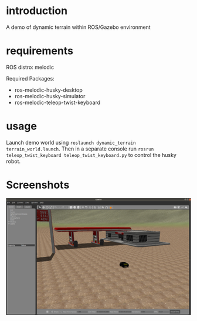 
# introduction
A demo of dynamic terrain within ROS/Gazebo environment

# requirements

ROS distro: melodic  

Required Packages:
  - ros-melodic-husky-desktop
  - ros-melodic-husky-simulator
  - ros-melodic-teleop-twist-keyboard

# usage
Launch demo world using ```roslaunch dynamic_terrain terrain_world.launch```. Then in a separate console run ```rosrun teleop_twist_keyboard teleop_twist_keyboard.py``` to control the husky robot.

# Screenshots
![](./misc/scene.png)